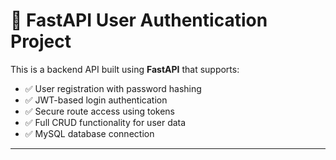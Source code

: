 # 🚀 FastAPI User Authentication Project

This is a backend API built using **FastAPI** that supports:

- ✅ User registration with password hashing
- ✅ JWT-based login authentication
- ✅ Secure route access using tokens
- ✅ Full CRUD functionality for user data
- ✅ MySQL database connection

---

